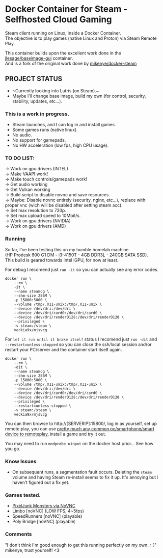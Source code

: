 # Docker Container for Steam - Selfhosted Cloud Gaming

Steam client running on Linux, inside a Docker Container.  
The objective is to play games (native Linux and Proton) via Steam Remote Play.  

This container builds upon the excellent work done in the [jlesage/baseimage-gui](https://hub.docker.com/r/jlesage/baseimage-gui) container.  
And is a fork of the original work done by [mikenye/docker-steam](https://github.com/mikenye/docker-steam)  
  
## PROJECT STATUS
* ~Currently looking into Lutris (on Steam).~
* Maybe I'll change base image, build my own (for control, security, stability, updates, etc...).

### This is a work in progress.
* Steam launches, and I can log in and install games.
* Some games runs (native linux).
* No audio.
* No support for gamepads.
* No HW acceleration (low fps, high CPU usage).

### TO DO LIST:  
-> Work on gpu drivers (INTEL)  
-> Make VAAPI work!  
-> Make touch controls/gamepads work!  
-> Get audio working  
-> Get Vulkan working  
-> Build script to disable novnc and save resources.  
-> Maybe: Disable novnc entirely (security, nginx, etc...), replace with proper vnc (wich will be disabled after setting steam acc).  
-> Set max resolution to 720p.  
-> Set max upload speed to 10Mbit/s.  
-> Work on gpu drivers (NVIDIA)  
-> Work on gpu drivers (AMD)  

### Running

So far, I've been testing this on my humble homelab machine.  
(HP Prodesk 600 G1 DM - i3-4150T - 4GB DDR3L - 240GB SATA SSD).  
This build is geared towards Intel iGPU, for now at least.  


For debug I recomend just `run -it` so you can actually see any error codes.
```
docker run \
    --rm \
    -it \
    --name steamcg \
    --shm-size 256M \
    -p 15800:5800 \
    --volume /tmp/.X11-unix:/tmp/.X11-unix \
    --device /dev/dri:/dev/dri \
    --device /dev/dri/card0:/dev/dri/card0 \
    --device /dev/dri/renderD128:/dev/dri/renderD128 \
    --privileged \
    -v steam:/steam \
    veckia9x/mjsvcg
```
For `let it run until it brake itself` status I recomend just `run -dit` and `--restart=unless-stopped` so you can close the ssh/local session and/or restart your PC/server and the container start itself again.

```
docker run \
    --rm \
    -dit \
    --name steamcg \
    --shm-size 256M \
    -p 15800:5800 \
    --volume /tmp/.X11-unix:/tmp/.X11-unix \
    --device /dev/dri:/dev/dri \
    --device /dev/dri/card0:/dev/dri/card0 \
    --device /dev/dri/renderD128:/dev/dri/renderD128 \
    --privileged \
    --restart=unless-stopped \
    -v steam:/steam \
    veckia9x/mjsvcg
```

You can then browse to http://[SERVERIP]:15800/, log in as yourself, set up remote play, you can use [pretty much any common pc/smartphone/smart device to remoteplay](https://store.steampowered.com/remoteplay), install a game and try it out.  
  
You may need to run `modprobe uinput` on the docker host prior... See how you go.  


### Know Issues

- On subsequent runs, a segmentation fault occurs. Deleting the `steam` volume and having Steam re-install seems to fix it up. It's annoying but I haven't figured out a fix yet.


### Games tested.

* [PixelJunk Monsters via NoVNC](https://i.imgur.com/7FVqXm5.mp4)
* Limbo [noVNC] (LOW FPS, 4~5fps)
* SpeedRunners [noVNC] (playable)
* Poly Bridge [noVNC] (playable)

### Comments

"I don't think I'm good enough to get this running perfectly on my own. :-)"  
mikenye, trust yourself! <3
